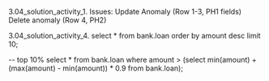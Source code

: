 
3.04_solution_activity_1.
Issues:
Update Anomaly (Row 1-3, PH1 fields)
Delete anomaly (Row 4, PH2)

3.04_solution_activity_4.
select * from bank.loan
order by amount desc
limit 10;

-- top 10%
select * from bank.loan
where amount > (select min(amount) + (max(amount) - min(amount)) * 0.9 from bank.loan);

